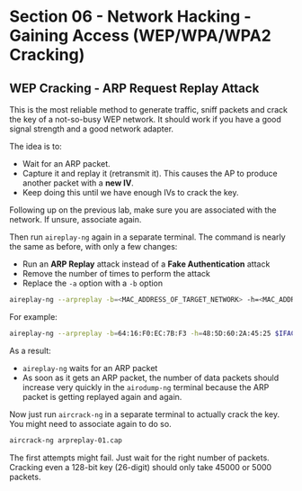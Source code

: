 # Section 06 - Network Hacking - Gaining Access (WEP/WPA/WPA2 Cracking)

## WEP Cracking - ARP Request Replay Attack

This is the most reliable method to generate traffic, sniff packets and crack the key of a not-so-busy WEP network. It should work if you have a good signal strength and a good network adapter.

The idea is to:
- Wait for an ARP packet.
- Capture it and replay it (retransmit it). This causes the AP to produce another packet with a **new IV**.
- Keep doing this until we have enough IVs to crack the key.

Following up on the previous lab, make sure you are associated with the network. If unsure, associate again.

Then run `aireplay-ng` again in a separate terminal. The command is nearly the same as before, with only a few changes:
- Run an **ARP Replay** attack instead of a **Fake Authentication** attack
- Remove the number of times to perform the attack
- Replace the `-a` option with a `-b` option

```bash
aireplay-ng --arpreplay -b=<MAC_ADDRESS_OF_TARGET_NETWORK> -h=<MAC_ADDRESS_OF_ADAPTER> $IFACE
```

For example:
```bash
aireplay-ng --arpreplay -b=64:16:F0:EC:7B:F3 -h=48:5D:60:2A:45:25 $IFACE
```

As a result:
- `aireplay-ng` waits for an ARP packet
- As soon as it gets an ARP packet, the number of data packets should increase very quickly in the `airodump-ng` terminal because the ARP packet is getting replayed again and again.

Now just run `aircrack-ng` in a separate terminal to actually crack the key. You might need to associate again to do so.
```bash
aircrack-ng arpreplay-01.cap
```

The first attempts might fail. Just wait for the right number of packets. Cracking even a 128-bit key (26-digit) should only take 45000 or 5000 packets.
